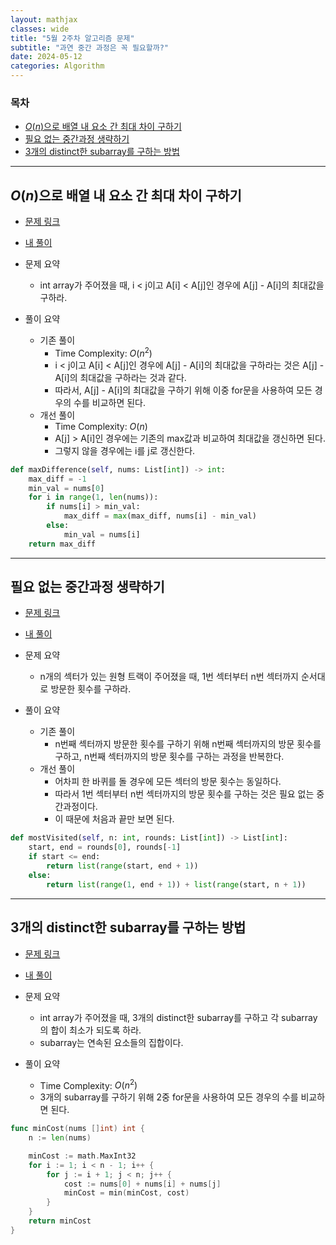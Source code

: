 ```yaml
---
layout: mathjax
classes: wide
title: "5월 2주차 알고리즘 문제"
subtitle: "과연 중간 과정은 꼭 필요할까?"
date: 2024-05-12
categories: Algorithm
---
```


### 목차

- [$O(n)$으로 배열 내 요소 간 최대 차이 구하기](#on으로-배열-내-요소-간-최대-차이-구하기)
- [필요 없는 중간과정 생략하기](#필요-없는-중간과정-생략하기)
- [3개의 distinct한 subarray를 구하는 방법](#3개의-distinct한-subarray를-구하는-방법)

---

## $O(n)$으로 배열 내 요소 간 최대 차이 구하기

- [문제 링크](https://leetcode.com/problems/maximum-difference-between-increasing-elements/description/)
- [내 풀이](https://github.com/kaestro/algorithms_v3/commit/24a72bfdc9ebdb777c0887f068e034b4a5994eea)

- 문제 요약
  - int array가 주어졌을 때, i < j이고 A[i] < A[j]인 경우에 A[j] - A[i]의 최대값을 구하라.
- 풀이 요약
  - 기존 풀이
    - Time Complexity: $O(n^2)$
    - i < j이고 A[i] < A[j]인 경우에 A[j] - A[i]의 최대값을 구하라는 것은 A[j] - A[i]의 최대값을 구하라는 것과 같다.
    - 따라서, A[j] - A[i]의 최대값을 구하기 위해 이중 for문을 사용하여 모든 경우의 수를 비교하면 된다.
  - 개선 풀이
    - Time Complexity: $O(n)$
    - A[j] > A[i]인 경우에는 기존의 max값과 비교하여 최대값을 갱신하면 된다.
    - 그렇지 않을 경우에는 i를 j로 갱신한다.

```python
def maxDifference(self, nums: List[int]) -> int:
    max_diff = -1
    min_val = nums[0]
    for i in range(1, len(nums)):
        if nums[i] > min_val:
            max_diff = max(max_diff, nums[i] - min_val)
        else:
            min_val = nums[i]
    return max_diff
```

---

## 필요 없는 중간과정 생략하기

- [문제 링크](https://leetcode.com/problems/most-visited-sector-in-a-circular-track/description/)
- [내 풀이](https://github.com/kaestro/algorithms_v3/commit/258ed1fa5264557b7b557ca3fa64681ea666ffd2)

- 문제 요약
  - n개의 섹터가 있는 원형 트랙이 주어졌을 때, 1번 섹터부터 n번 섹터까지 순서대로 방문한 횟수를 구하라.
- 풀이 요약
  - 기존 풀이
    - n번째 섹터까지 방문한 횟수를 구하기 위해 n번째 섹터까지의 방문 횟수를 구하고, n번째 섹터까지의 방문 횟수를 구하는 과정을 반복한다.
  - 개선 풀이
    - 어차피 한 바퀴를 돌 경우에 모든 섹터의 방문 횟수는 동일하다.
    - 따라서 1번 섹터부터 n번 섹터까지의 방문 횟수를 구하는 것은 필요 없는 중간과정이다.
    - 이 때문에 처음과 끝만 보면 된다.

```python
def mostVisited(self, n: int, rounds: List[int]) -> List[int]:
    start, end = rounds[0], rounds[-1]
    if start <= end:
        return list(range(start, end + 1))
    else:
        return list(range(1, end + 1)) + list(range(start, n + 1))
```

---

## 3개의 distinct한 subarray를 구하는 방법

- [문제 링크](https://leetcode.com/problems/divide-an-array-into-subarrays-with-minimum-cost-i/)
- [내 풀이](https://github.com/kaestro/algorithms_v3/commit/23a38f7e9cdb25411befaf5abec233e44adec5a6)

- 문제 요약
  - int array가 주어졌을 때, 3개의 distinct한 subarray를 구하고 각 subarray의 합이 최소가 되도록 하라.
  - subarray는 연속된 요소들의 집합이다.
- 풀이 요약
  - Time Complexity: $O(n^2)$
  - 3개의 subarray를 구하기 위해 2중 for문을 사용하여 모든 경우의 수를 비교하면 된다.

```go
func minCost(nums []int) int {
    n := len(nums)

    minCost := math.MaxInt32
    for i := 1; i < n - 1; i++ {
        for j := i + 1; j < n; j++ {
            cost := nums[0] + nums[i] + nums[j]
            minCost = min(minCost, cost)
        }
    }
    return minCost
}
